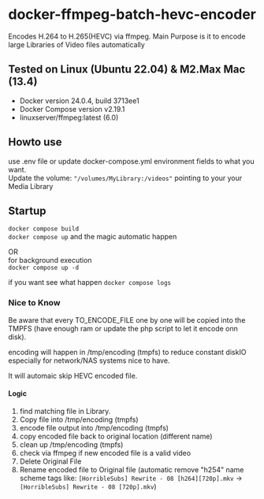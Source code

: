# docker-ffmpeg-batch-hevc-encoder
Encodes H.264 to H.265(HEVC) via ffmpeg. Main Purpose is it to encode large Libraries of Video files automatically  

## Tested on Linux (Ubuntu 22.04) & M2.Max Mac (13.4)
* Docker version 24.0.4, build 3713ee1
* Docker Compose version v2.19.1
* linuxserver/ffmpeg:latest (6.0)

## Howto use
use .env file or update docker-compose.yml environment fields to what you want.                      
Update the volume: ```"/volumes/MyLibrary:/videos"``` pointing to your your Media Library

## Startup
```docker compose build```              
```docker compose up```
and the magic automatic happen

OR                  
for background execution                
```docker compose up -d```                  

if you want see what happen 
```docker compose logs```


### Nice to Know
Be aware that every TO_ENCODE_FILE one by one will be copied into the TMPFS (have enough ram or update the php script to let it encode onn disk).          

encoding will happen in /tmp/encoding (tmpfs) to reduce constant diskIO especially for network/NAS systems nice to have. 

It will automaic skip HEVC encoded file.


#### Logic
1. find matching file in Library.
2. Copy file into /tmp/encoding (tmpfs)
3. encode file output into /tmp/encoding (tmpfs)
4. copy encoded file back to original location (different name)
5. clean up /tmp/encoding (tmpfs)
6. check via ffmpeg if new encoded file is a valid video
7. Delete Original File
8. Rename encoded file to Original file (automatic remove "h254" name scheme tags like: ```[HorribleSubs] Rewrite - 08 [h264][720p].mkv``` -> ```[HorribleSubs] Rewrite - 08 [720p].mkv```)
